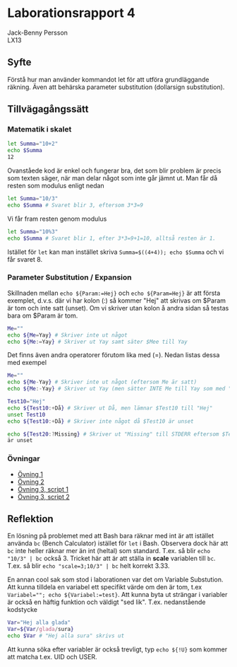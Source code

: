 # Laborationsrapport 4 #
Jack-Benny Persson <br>
LX13

## Syfte ##
Förstå hur man använder kommandot let för att utföra grundläggande räkning. 
Även att behärska parameter substitution (dollarsign substitution).

## Tillvägagångssätt ##

### Matematik i skalet ###
```bash
let Summa="10+2"
echo $Summa
12
```

Ovanståede kod är enkel och fungerar bra, det som blir problem är precis som 
texten säger, när man delar något som inte går jämnt ut. Man får då resten som 
modulus enligt nedan
```bash
let Summa="10/3"
echo $Summa # Svaret blir 3, eftersom 3*3=9
```

Vi får fram resten genom modulus
```bash
let Summa="10%3"
echo $Summa # Svaret blir 1, efter 3*3=9+1=10, alltså resten är 1.
```

Istället för `let` kan man instället skriva `Summa=$((4+4)); echo $Summa` och 
vi får svaret 8.

### Parameter Substitution / Expansion ##
Skillnaden mellan `echo ${Param:=Hej}` och `echo ${Param=Hej}` är att första 
exemplet, d.v.s. där vi har kolon (:) så kommer "Hej" att skrivas om $Param är 
tom och inte satt (unset). Om vi skriver utan kolon å andra sidan så testas 
bara om $Param är tom.

```bash
Me=""
echo ${Me=Yay} # Skriver inte ut något
echo ${Me:=Yay} # Skriver ut Yay samt säter $Mee till Yay
```

Det finns även andra operatorer förutom lika med (=). Nedan listas dessa med 
exempel
```bash
Me=""
echo ${Me-Yay} # Skriver inte ut något (eftersom Me är satt)
echo ${Me:-Yay} # Skriver ut Yay (men sätter INTE Me till Yay som med "=")

Test10="Hej"
echo ${Test10:+Då} # Skriver ut Då, men lämnar $Test10 till "Hej"
unset Test10
echo ${Test10:+Då} # Skriver inte något då $Test10 är unset

echo ${Test20:?Missing} # Skriver ut "Missing" till STDERR eftersom $Test20 
är unset
```

### Övningar ###
* [Övning 1](https://github.com/jackbenny/scripts_grundkurs/blob/master/Labb4/ovning1.sh)
* [Övning 2](https://github.com/jackbenny/scripts_grundkurs/blob/master/Labb4/ovning2.sh)
* [Övning 3, script 1](https://github.com/jackbenny/scripts_grundkurs/blob/master/Labb4/ovning3_script1.sh)
* [Övning 3, script 2](https://github.com/jackbenny/scripts_grundkurs/blob/master/Labb4/ovning3_script2.sh)

## Reflektion ##
En lösning på problemet med att Bash bara räknar med int är att istället 
använda `bc` (Bench Calculator) istället för `let` i Bash.
Observera dock här att `bc` inte heller räknar mer än int (heltal) som standard. 
T.ex. så blir `echo "10/3" | bc` också 3. Tricket här att är att ställa 
in __scale__ variablen till `bc`. T.ex. så blir `echo "scale=3;10/3" | bc` 
helt korrekt 3.33.

En annan cool sak som stod i laborationen var det om Variable Substution. 
Att kunna tilldela en variabel ett specifikt värde om den är tom, 
t.ex `Variabel=""; echo ${Variabel:=test}`.
Att kunna byta ut strängar i variabler är också en häftig funktion och 
väldigt "sed lik". T.ex. nedanstående kodstycke
```bash
Var="Hej alla glada"
Var=${Var/glada/sura}
echo $Var # "Hej alla sura" skrivs ut
```

Att kunna söka efter variabler är också trevligt, typ `echo ${!U}` som kommer 
att matcha t.ex. UID och USER.

